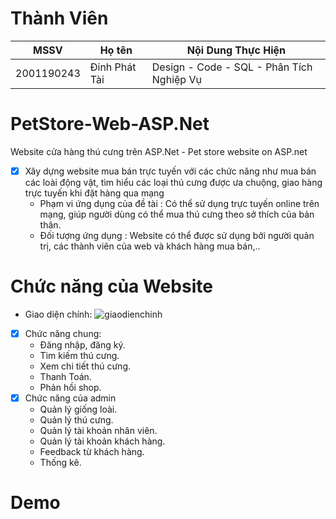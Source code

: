 # Thành Viên
| MSSV          | Họ tên                   | Nội Dung Thực Hiện                              |
|---------------|--------------------------|-------------------------------------------------|
| 2001190243    | Đinh Phát Tài            | Design - Code - SQL - Phân Tích Nghiệp Vụ       |


# PetStore-Web-ASP.Net
Website cửa hàng thú cưng trên ASP.Net - Pet store website on ASP.net

- [x] Xây dựng website mua bán trực tuyến với các chức năng như mua bán các loài động vật, tìm hiểu các loại thú cưng được ưa chuộng, giao hàng trực tuyến khi đặt hàng qua mạng
  - Phạm vi ứng dụng của đề tài : Có thể sử dụng trực tuyến online trên mạng, giúp người dùng có thể mua thú cưng theo sở thích của bản thân.
  - Đối tượng ứng dụng : Website có thể được sử dụng bởi người quản trị, các thành viên của web và khách hàng mua bán,..

# Chức năng của Website
- Giao diện chính:
  ![giaodienchinh](https://user-images.githubusercontent.com/83421255/174752326-9721a9ce-bf4e-4017-a850-1bd702b71a93.PNG)

- [x] Chức năng chung:
  - Đăng nhập, đăng ký.
  - Tìm kiếm thú cưng.
  - Xem chi tiết thú cưng.
  - Thanh Toán.
  - Phản hồi shop.
- [x] Chức năng của admin
  - Quản lý giống loài.
  - Quản lý thú cưng.
  - Quản lý tài khoản nhân viên.
  - Quản lý tài khoản khách hàng.
  - Feedback từ khách hàng.
  - Thống kê.

# Demo 
